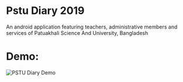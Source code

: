 # Pstu Diary 2019
An android application featuring teachers, administrative members and services of Patuakhali Science And University, Bangladesh
# Demo:
![PSTU Diary Demo](PSTU_Diary.gif)

